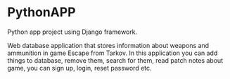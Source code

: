 # PythonAPP
Python app project using Django framework.

Web database application that stores information about weapons and ammunition in game Escape from Tarkov. 
In this application you can add things to database, remove them, search for them, read patch notes about game, you can sign up, login, reset password etc.
